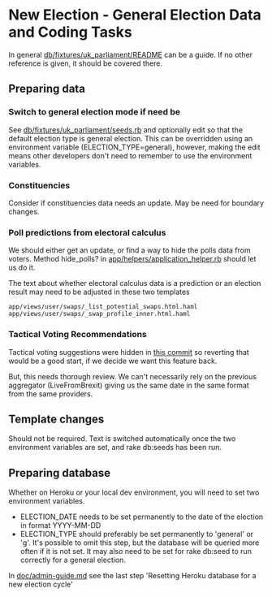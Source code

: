 # New Election - General Election Data and Coding Tasks

In general [db/fixtures/uk_parliament/README](../../db/fixtures/uk_parliament/README.md) can be a guide. If no other reference is given, it should be covered there.

## Preparing data

### Switch to general election mode if need be

See [db/fixtures/uk_parliament/seeds.rb](../../db/fixtures/uk_parliament/seeds.rb) and optionally edit so that the default election type is general election. This can be overridden using an environment variable (ELECTION_TYPE=general), however, making the edit means other developers don't need to remember to use the environment variables.

### Constituencies

Consider if constituencies data needs an update. May be need for boundary changes.

### Poll predictions from electoral calculus

We should either get an update, or find a way to hide the polls data from voters. Method hide_polls? in [app/helpers/application_helper.rb](../../app/helpers/application_helper.rb) should let us do it.

The text about whether electoral calculus data is a prediction or an election result may need to be adjusted in these two templates

    app/views/user/swaps/_list_potential_swaps.html.haml
    app/views/user/swaps/_swap_profile_inner.html.haml

### Tactical Voting Recommendations

Tactical voting suggestions were hidden in [this commit](https://github.com/swapmyvote/swapmyvote/commit/52fcb7866e1bb98dd42372464f9dc7d691c76d3d) so reverting that would be a good start, if we decide we want this feature back.

But, this needs thorough review. We can't necessarily rely on the previous aggregator (LiveFromBrexit) giving us the same date in the same format from the same providers.

## Template changes

Should not be required. Text is switched automatically once the two environment variables are set, and rake db:seeds has been run.

## Preparing database

Whether on Heroku or your local dev environment, you will need to set two environment variables.

* ELECTION_DATE needs to be set permanently to the date of the election in format YYYY-MM-DD
* ELECTION_TYPE should preferably be set permanently to 'general' or 'g'. It's possible to omit this step, but the database will be queried more often if it is not set. It may also need to be set for rake db:seed to run correctly for a general election.

In [doc/admin-guide.md](../admin-guide.md) see the last step 'Resetting Heroku database for a new election cycle'
